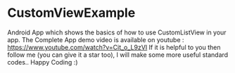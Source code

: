 # CustomViewExample
Android App which shows the basics of how to use CustomListView in your app.
The Complete App demo video is available on youtube : https://www.youtube.com/watch?v=Cit_o_L9zVI
 If it is helpful to you then follow me (you can give it a star too), I will make some more useful standard codes.. Happy Coding :)
